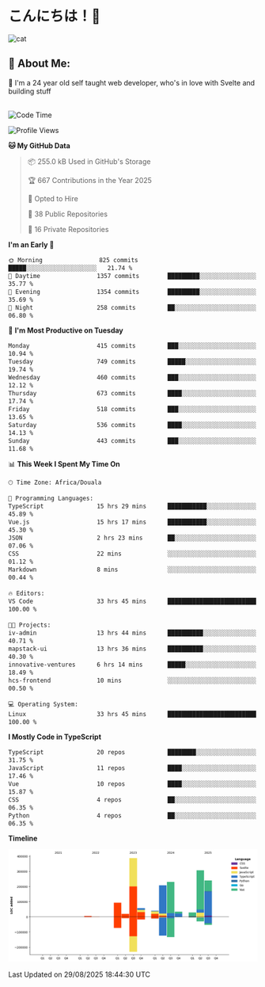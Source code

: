 

# こんにちは！🙂  
![cat](https://github.com/michaelnji/michaelnji/assets/73862378/606e99e9-2c18-4853-8722-991e4af8eae6)

## 💫 About Me:
🙂 I'm a 24 year old self taught web developer, who's in love with Svelte and building stuff <br><br>

<!--START_SECTION:waka-->
![Code Time](http://img.shields.io/badge/Code%20Time-1%2C334%20hrs%2031%20mins-blue)

![Profile Views](http://img.shields.io/badge/Profile%20Views-0-blue)

**🐱 My GitHub Data** 

> 📦 255.0 kB Used in GitHub's Storage 
 > 
> 🏆 667 Contributions in the Year 2025
 > 
> 💼 Opted to Hire
 > 
> 📜 38 Public Repositories 
 > 
> 🔑 16 Private Repositories 
 > 
**I'm an Early 🐤** 

```text
🌞 Morning                825 commits         █████░░░░░░░░░░░░░░░░░░░░   21.74 % 
🌆 Daytime                1357 commits        █████████░░░░░░░░░░░░░░░░   35.77 % 
🌃 Evening                1354 commits        █████████░░░░░░░░░░░░░░░░   35.69 % 
🌙 Night                  258 commits         ██░░░░░░░░░░░░░░░░░░░░░░░   06.80 % 
```
📅 **I'm Most Productive on Tuesday** 

```text
Monday                   415 commits         ███░░░░░░░░░░░░░░░░░░░░░░   10.94 % 
Tuesday                  749 commits         █████░░░░░░░░░░░░░░░░░░░░   19.74 % 
Wednesday                460 commits         ███░░░░░░░░░░░░░░░░░░░░░░   12.12 % 
Thursday                 673 commits         ████░░░░░░░░░░░░░░░░░░░░░   17.74 % 
Friday                   518 commits         ███░░░░░░░░░░░░░░░░░░░░░░   13.65 % 
Saturday                 536 commits         ████░░░░░░░░░░░░░░░░░░░░░   14.13 % 
Sunday                   443 commits         ███░░░░░░░░░░░░░░░░░░░░░░   11.68 % 
```


📊 **This Week I Spent My Time On** 

```text
🕑︎ Time Zone: Africa/Douala

💬 Programming Languages: 
TypeScript               15 hrs 29 mins      ███████████░░░░░░░░░░░░░░   45.89 % 
Vue.js                   15 hrs 17 mins      ███████████░░░░░░░░░░░░░░   45.30 % 
JSON                     2 hrs 23 mins       ██░░░░░░░░░░░░░░░░░░░░░░░   07.06 % 
CSS                      22 mins             ░░░░░░░░░░░░░░░░░░░░░░░░░   01.12 % 
Markdown                 8 mins              ░░░░░░░░░░░░░░░░░░░░░░░░░   00.44 % 

🔥 Editors: 
VS Code                  33 hrs 45 mins      █████████████████████████   100.00 % 

🐱‍💻 Projects: 
iv-admin                 13 hrs 44 mins      ██████████░░░░░░░░░░░░░░░   40.71 % 
mapstack-ui              13 hrs 36 mins      ██████████░░░░░░░░░░░░░░░   40.30 % 
innovative-ventures      6 hrs 14 mins       █████░░░░░░░░░░░░░░░░░░░░   18.49 % 
hcs-frontend             10 mins             ░░░░░░░░░░░░░░░░░░░░░░░░░   00.50 % 

💻 Operating System: 
Linux                    33 hrs 45 mins      █████████████████████████   100.00 % 
```

**I Mostly Code in TypeScript** 

```text
TypeScript               20 repos            ████████░░░░░░░░░░░░░░░░░   31.75 % 
JavaScript               11 repos            ████░░░░░░░░░░░░░░░░░░░░░   17.46 % 
Vue                      10 repos            ████░░░░░░░░░░░░░░░░░░░░░   15.87 % 
CSS                      4 repos             ██░░░░░░░░░░░░░░░░░░░░░░░   06.35 % 
Python                   4 repos             ██░░░░░░░░░░░░░░░░░░░░░░░   06.35 % 
```



**Timeline**

![Lines of Code chart](https://raw.githubusercontent.com/michaelnji/michaelnji/main/assets/bar_graph.png)


 Last Updated on 29/08/2025 18:44:30 UTC
<!--END_SECTION:waka-->
